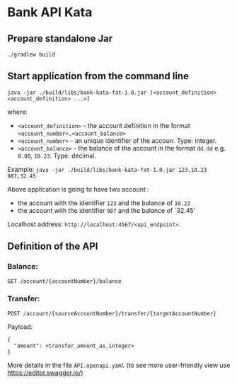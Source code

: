 # Bank API Kata

## Prepare standalone Jar

`./gradlew build`

## Start application from the command line

`java -jar ./build/libs/bank-kata-fat-1.0.jar [<account_definition> <account_definition> ...>]`

where:
- `<account_definition>` - the account definition in the format `<account_number>,<account_balance>`
- `<account_number>` - an unique identifier of the accoun. Type: integer.
- `<account_balance>` - the balance of the account in the format `dd.dd` e.g. `0.00`, `10.23`. Type: decimal.

Example:
`java -jar ./build/libs/bank-kata-fat-1.0.jar 123,10.23 987,32.45`

Above application is going to have two account : 
- the account with the identifier `123` and the balance of `10.23` 
- the account with the identifier `987` and the balance of `32.45'

Localhost address: `http://localhost:4567/<api_endpoint>`.

## Definition of the API

### Balance: 
`GET /account/{accountNumber}/balance`

### Transfer:
`POST /account/{sourceAccountNumber}/transfer/{targetAccountNumber}`

Payload:
```
{
  "amount": <transfer_amount_as_integer>
}
```

More details in the file `API.openapi.yaml` (to see more user-friendly view use https://editor.swagger.io/)
